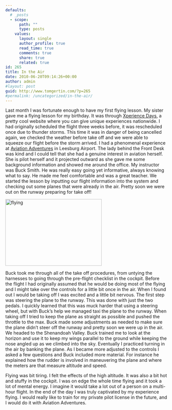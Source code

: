 ```yaml
---
defaults:
  # _posts
  - scope:
      path: ""
      type: posts
    values:
      layout: single
      author_profile: true
      read_time: true
      comments: true
      share: true
      related: true
id: 265
title: In the Air
date: 2010-06-20T09:14:26+00:00
author: admin
#layout: post
guid: http://www.tomgertin.com/?p=265
#permalink: /uncategorized/in-the-air/
---
```

Last month I was fortunate enough to have my first flying lesson. My sister gave me a flying lesson for my birthday. It was through <a href="http://www.xperiencedays.com/" target="_blank">Xperience Days</a>, a pretty cool website where you can give unique experiences nationwide. I had originally scheduled the flight three weeks before, it was rescheduled once due to thunder storms. This time it was in danger of being cancelled again, we checked the weather before take off and we were able to squeeze our flight before the storm arrived. I had a phenomenal experience at <a href="http://www.aviationadventures.com/index.xml" target="_blank">Aviation Adventures</a> in Leesburg Airport. The lady behind the Front Desk was kind and I could tell that she had a genuine interest in aviation herself. She is pilot herself and it projected outward as she gave me some background information and showed me around the office. My instructor was Buck Smith. He was really easy going yet informative, always knowing what to say. He made me feel comfortable and was a great teacher. We started the lesson by inputting our flight information into the system and checking out some planes that were already in the air. Pretty soon we were out on the runway preparing for take off!

[<img class="alignnone size-medium wp-image-266" title="flying" src="http://www.tomgertin.com/blog/wp-content/uploads/2010/06/flying-300x208.png" alt="flying" width="300" height="208" />](http://www.tomgertin.com/blog/wp-content/uploads/2010/06/flying.png)

Buck took me through all of the take off procedures, from untying the harnesses to going through the pre-flight checklist in the cockpit. Before the flight I had originally assumed that he would be doing most of the flying and I might take over the controls for a little bit once in the air. When I found out I would be taking off I was excited and a little bit nervous. The first step was steering the plane to the runway. This was done with just the two pedals. I quickly learned that this was muck harder that using a steering wheel, but with Buck’s help we managed taxi the plane to the runway. When taking off I tried to keep the plane as straight as possible and pushed the throttle to the max. Buck made some adjustments as needed to make sure the plane didn’t steer off the runway and pretty soon we were up in the air. We headed to the Shenandoah Valley. Buck trained me to look at the horizon and use it to keep my wings parallel to the ground while keeping the nose angled up as we climbed into the sky. Eventually I practiced turning in the air by banking the plane. As I became more adjusted to the controls I asked a few questions and Buck included more material. For instance he explained how the rudder is involved in maneuvering the plane and where the meters are that measure altitude and speed.

Flying was bit tiring. I felt the effects of the high altitude. It was also a bit hot and stuffy in the cockpit. I was on edge the whole time flying and it took a lot of mental energy. I imagine it would take a lot out of a person on a multi-hour flight. In the end of the day I was truly captivated by my experience flying. I would really like to train for my private pilot license in the future, and I would do it with Aviation Adventures.

